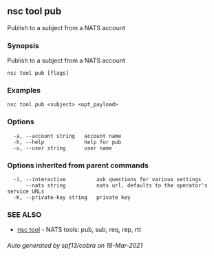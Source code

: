 ## nsc tool pub

Publish to a subject from a NATS account

### Synopsis

Publish to a subject from a NATS account

```
nsc tool pub [flags]
```

### Examples

```
nsc tool pub <subject> <opt_payload>
```

### Options

```
  -a, --account string   account name
  -h, --help             help for pub
  -u, --user string      user name
```

### Options inherited from parent commands

```
  -i, --interactive          ask questions for various settings
      --nats string          nats url, defaults to the operator's service URLs
  -K, --private-key string   private key
```

### SEE ALSO

* [nsc tool](nsc_tool.md)	 - NATS tools: pub, sub, req, rep, rtt

###### Auto generated by spf13/cobra on 18-Mar-2021
